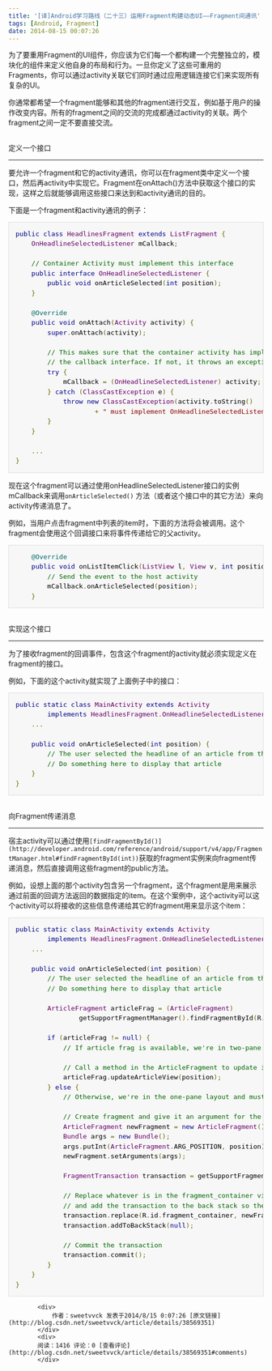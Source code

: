 ```yaml
---
title: '[译]Android学习路线（二十三）运用Fragment构建动态UI——Fragment间通讯'
tags: [Android, Fragment]
date: 2014-08-15 00:07:26
---
```


为了要重用Fragment的UI组件，你应该为它们每一个都构建一个完整独立的，模块化的组件来定义他自身的布局和行为。一旦你定义了这些可重用的Fragments，你可以通过activity关联它们同时通过应用逻辑连接它们来实现所有复杂的UI。

你通常都希望一个fragment能够和其他的fragment进行交互，例如基于用户的操作改变内容。所有的fragment之间的交流的完成都通过activity的关联。两个fragment之间一定不要直接交流。

##
定义一个接口

* * *

要允许一个fragment和它的activity通讯，你可以在fragment类中定义一个接口，然后再activity中实现它。Fragment在onAttach()方法中获取这个接口的实现，这样之后就能够调用这些接口来达到和activity通讯的目的。

下面是一个fragment和activity通讯的例子：

<pre class="prettyprint" style="font-size:13px; margin-top:0px; margin-bottom:1em; color:rgb(0,102,0); line-height:1.5; padding:1em; overflow:auto; border:1px solid rgb(221,221,221); background:rgb(247,247,247)"><span class="kwd" style="color:rgb(0,0,136)">public</span><span class="pln" style="color:rgb(0,0,0)"> </span><span class="kwd" style="color:rgb(0,0,136)">class</span><span class="pln" style="color:rgb(0,0,0)"> </span><span class="typ" style="color:rgb(102,0,102)">HeadlinesFragment</span><span class="pln" style="color:rgb(0,0,0)"> </span><span class="kwd" style="color:rgb(0,0,136)">extends</span><span class="pln" style="color:rgb(0,0,0)"> </span><span class="typ" style="color:rgb(102,0,102)">ListFragment</span><span class="pln" style="color:rgb(0,0,0)"> </span><span class="pun" style="color:rgb(102,102,0)">{</span><span class="pln" style="color:rgb(0,0,0)">
&nbsp; &nbsp; </span><span class="typ" style="color:rgb(102,0,102)">OnHeadlineSelectedListener</span><span class="pln" style="color:rgb(0,0,0)"> mCallback</span><span class="pun" style="color:rgb(102,102,0)">;</span><span class="pln" style="color:rgb(0,0,0)">

&nbsp; &nbsp; </span><span class="com">// Container Activity must implement this interface</span><span class="pln" style="color:rgb(0,0,0)">
&nbsp; &nbsp; </span><span class="kwd" style="color:rgb(0,0,136)">public</span><span class="pln" style="color:rgb(0,0,0)"> </span><span class="kwd" style="color:rgb(0,0,136)">interface</span><span class="pln" style="color:rgb(0,0,0)"> </span><span class="typ" style="color:rgb(102,0,102)">OnHeadlineSelectedListener</span><span class="pln" style="color:rgb(0,0,0)"> </span><span class="pun" style="color:rgb(102,102,0)">{</span><span class="pln" style="color:rgb(0,0,0)">
&nbsp; &nbsp; &nbsp; &nbsp; </span><span class="kwd" style="color:rgb(0,0,136)">public</span><span class="pln" style="color:rgb(0,0,0)"> </span><span class="kwd" style="color:rgb(0,0,136)">void</span><span class="pln" style="color:rgb(0,0,0)"> onArticleSelected</span><span class="pun" style="color:rgb(102,102,0)">(</span><span class="kwd" style="color:rgb(0,0,136)">int</span><span class="pln" style="color:rgb(0,0,0)"> position</span><span class="pun" style="color:rgb(102,102,0)">);</span><span class="pln" style="color:rgb(0,0,0)">
&nbsp; &nbsp; </span><span class="pun" style="color:rgb(102,102,0)">}</span><span class="pln" style="color:rgb(0,0,0)">

&nbsp; &nbsp; </span><span class="lit" style="color:rgb(0,102,102)">@Override</span><span class="pln" style="color:rgb(0,0,0)">
&nbsp; &nbsp; </span><span class="kwd" style="color:rgb(0,0,136)">public</span><span class="pln" style="color:rgb(0,0,0)"> </span><span class="kwd" style="color:rgb(0,0,136)">void</span><span class="pln" style="color:rgb(0,0,0)"> onAttach</span><span class="pun" style="color:rgb(102,102,0)">(</span><span class="typ" style="color:rgb(102,0,102)">Activity</span><span class="pln" style="color:rgb(0,0,0)"> activity</span><span class="pun" style="color:rgb(102,102,0)">)</span><span class="pln" style="color:rgb(0,0,0)"> </span><span class="pun" style="color:rgb(102,102,0)">{</span><span class="pln" style="color:rgb(0,0,0)">
&nbsp; &nbsp; &nbsp; &nbsp; </span><span class="kwd" style="color:rgb(0,0,136)">super</span><span class="pun" style="color:rgb(102,102,0)">.</span><span class="pln" style="color:rgb(0,0,0)">onAttach</span><span class="pun" style="color:rgb(102,102,0)">(</span><span class="pln" style="color:rgb(0,0,0)">activity</span><span class="pun" style="color:rgb(102,102,0)">);</span><span class="pln" style="color:rgb(0,0,0)">
&nbsp; &nbsp; &nbsp; &nbsp;
&nbsp; &nbsp; &nbsp; &nbsp; </span><span class="com">// This makes sure that the container activity has implemented</span><span class="pln" style="color:rgb(0,0,0)">
&nbsp; &nbsp; &nbsp; &nbsp; </span><span class="com">// the callback interface. If not, it throws an exception</span><span class="pln" style="color:rgb(0,0,0)">
&nbsp; &nbsp; &nbsp; &nbsp; </span><span class="kwd" style="color:rgb(0,0,136)">try</span><span class="pln" style="color:rgb(0,0,0)"> </span><span class="pun" style="color:rgb(102,102,0)">{</span><span class="pln" style="color:rgb(0,0,0)">
&nbsp; &nbsp; &nbsp; &nbsp; &nbsp; &nbsp; mCallback </span><span class="pun" style="color:rgb(102,102,0)">=</span><span class="pln" style="color:rgb(0,0,0)"> </span><span class="pun" style="color:rgb(102,102,0)">(</span><span class="typ" style="color:rgb(102,0,102)">OnHeadlineSelectedListener</span><span class="pun" style="color:rgb(102,102,0)">)</span><span class="pln" style="color:rgb(0,0,0)"> activity</span><span class="pun" style="color:rgb(102,102,0)">;</span><span class="pln" style="color:rgb(0,0,0)">
&nbsp; &nbsp; &nbsp; &nbsp; </span><span class="pun" style="color:rgb(102,102,0)">}</span><span class="pln" style="color:rgb(0,0,0)"> </span><span class="kwd" style="color:rgb(0,0,136)">catch</span><span class="pln" style="color:rgb(0,0,0)"> </span><span class="pun" style="color:rgb(102,102,0)">(</span><span class="typ" style="color:rgb(102,0,102)">ClassCastException</span><span class="pln" style="color:rgb(0,0,0)"> e</span><span class="pun" style="color:rgb(102,102,0)">)</span><span class="pln" style="color:rgb(0,0,0)"> </span><span class="pun" style="color:rgb(102,102,0)">{</span><span class="pln" style="color:rgb(0,0,0)">
&nbsp; &nbsp; &nbsp; &nbsp; &nbsp; &nbsp; </span><span class="kwd" style="color:rgb(0,0,136)">throw</span><span class="pln" style="color:rgb(0,0,0)"> </span><span class="kwd" style="color:rgb(0,0,136)">new</span><span class="pln" style="color:rgb(0,0,0)"> </span><span class="typ" style="color:rgb(102,0,102)">ClassCastException</span><span class="pun" style="color:rgb(102,102,0)">(</span><span class="pln" style="color:rgb(0,0,0)">activity</span><span class="pun" style="color:rgb(102,102,0)">.</span><span class="pln" style="color:rgb(0,0,0)">toString</span><span class="pun" style="color:rgb(102,102,0)">()</span><span class="pln" style="color:rgb(0,0,0)">
&nbsp; &nbsp; &nbsp; &nbsp; &nbsp; &nbsp; &nbsp; &nbsp; &nbsp; &nbsp; </span><span class="pun" style="color:rgb(102,102,0)">&#43;</span><span class="pln" style="color:rgb(0,0,0)"> </span><span class="str" style="color:rgb(136,0,0)">&quot; must implement OnHeadlineSelectedListener&quot;</span><span class="pun" style="color:rgb(102,102,0)">);</span><span class="pln" style="color:rgb(0,0,0)">
&nbsp; &nbsp; &nbsp; &nbsp; </span><span class="pun" style="color:rgb(102,102,0)">}</span><span class="pln" style="color:rgb(0,0,0)">
&nbsp; &nbsp; </span><span class="pun" style="color:rgb(102,102,0)">}</span><span class="pln" style="color:rgb(0,0,0)">
&nbsp; &nbsp;
&nbsp; &nbsp; </span><span class="pun" style="color:rgb(102,102,0)">...</span><span class="pln" style="color:rgb(0,0,0)">
</span><span class="pun" style="color:rgb(102,102,0)">}</span></pre>

现在这个fragment可以通过使用onHeadlineSelectedListener接口的实例mCallback来调用`onArticleSelected()`&nbsp;方法（或者这个接口中的其它方法）来向activity传递消息了。

例如，当用户点击fragment中列表的item时，下面的方法将会被调用。这个fragment会使用这个回调接口来将事件传递给它的父activity。

<pre class="prettyprint" style="font-size:13px; margin-top:0px; margin-bottom:1em; color:rgb(0,102,0); line-height:1.5; padding:1em; overflow:auto; border:1px solid rgb(221,221,221); background:rgb(247,247,247)"><span class="pln" style="color:rgb(0,0,0)">&nbsp; &nbsp; </span><span class="lit" style="color:rgb(0,102,102)">@Override</span><span class="pln" style="color:rgb(0,0,0)">
&nbsp; &nbsp; </span><span class="kwd" style="color:rgb(0,0,136)">public</span><span class="pln" style="color:rgb(0,0,0)"> </span><span class="kwd" style="color:rgb(0,0,136)">void</span><span class="pln" style="color:rgb(0,0,0)"> onListItemClick</span><span class="pun" style="color:rgb(102,102,0)">(</span><span class="typ" style="color:rgb(102,0,102)">ListView</span><span class="pln" style="color:rgb(0,0,0)"> l</span><span class="pun" style="color:rgb(102,102,0)">,</span><span class="pln" style="color:rgb(0,0,0)"> </span><span class="typ" style="color:rgb(102,0,102)">View</span><span class="pln" style="color:rgb(0,0,0)"> v</span><span class="pun" style="color:rgb(102,102,0)">,</span><span class="pln" style="color:rgb(0,0,0)"> </span><span class="kwd" style="color:rgb(0,0,136)">int</span><span class="pln" style="color:rgb(0,0,0)"> position</span><span class="pun" style="color:rgb(102,102,0)">,</span><span class="pln" style="color:rgb(0,0,0)"> </span><span class="kwd" style="color:rgb(0,0,136)">long</span><span class="pln" style="color:rgb(0,0,0)"> id</span><span class="pun" style="color:rgb(102,102,0)">)</span><span class="pln" style="color:rgb(0,0,0)"> </span><span class="pun" style="color:rgb(102,102,0)">{</span><span class="pln" style="color:rgb(0,0,0)">
&nbsp; &nbsp; &nbsp; &nbsp; </span><span class="com">// Send the event to the host activity</span><span class="pln" style="color:rgb(0,0,0)">
&nbsp; &nbsp; &nbsp; &nbsp; mCallback</span><span class="pun" style="color:rgb(102,102,0)">.</span><span class="pln" style="color:rgb(0,0,0)">onArticleSelected</span><span class="pun" style="color:rgb(102,102,0)">(</span><span class="pln" style="color:rgb(0,0,0)">position</span><span class="pun" style="color:rgb(102,102,0)">);</span><span class="pln" style="color:rgb(0,0,0)">
&nbsp; &nbsp; </span><span class="pun" style="color:rgb(102,102,0)">}</span></pre>

##
实现这个接口

* * *

为了接收fragment的回调事件，包含这个fragment的activity就必须实现定义在fragment的接口。

例如，下面的这个activity就实现了上面例子中的接口：

<pre class="prettyprint" style="font-size:13px; margin-top:0px; margin-bottom:1em; color:rgb(0,102,0); line-height:1.5; padding:1em; overflow:auto; border:1px solid rgb(221,221,221); background:rgb(247,247,247)"><span class="kwd" style="color:rgb(0,0,136)">public</span><span class="pln" style="color:rgb(0,0,0)"> </span><span class="kwd" style="color:rgb(0,0,136)">static</span><span class="pln" style="color:rgb(0,0,0)"> </span><span class="kwd" style="color:rgb(0,0,136)">class</span><span class="pln" style="color:rgb(0,0,0)"> </span><span class="typ" style="color:rgb(102,0,102)">MainActivity</span><span class="pln" style="color:rgb(0,0,0)"> </span><span class="kwd" style="color:rgb(0,0,136)">extends</span><span class="pln" style="color:rgb(0,0,0)"> </span><span class="typ" style="color:rgb(102,0,102)">Activity</span><span class="pln" style="color:rgb(0,0,0)">
&nbsp; &nbsp; &nbsp; &nbsp; </span><span class="kwd" style="color:rgb(0,0,136)">implements</span><span class="pln" style="color:rgb(0,0,0)"> </span><span class="typ" style="color:rgb(102,0,102)">HeadlinesFragment</span><span class="pun" style="color:rgb(102,102,0)">.</span><span class="typ" style="color:rgb(102,0,102)">OnHeadlineSelectedListener</span><span class="pun" style="color:rgb(102,102,0)">{</span><span class="pln" style="color:rgb(0,0,0)">
&nbsp; &nbsp; </span><span class="pun" style="color:rgb(102,102,0)">...</span><span class="pln" style="color:rgb(0,0,0)">
&nbsp; &nbsp;
&nbsp; &nbsp; </span><span class="kwd" style="color:rgb(0,0,136)">public</span><span class="pln" style="color:rgb(0,0,0)"> </span><span class="kwd" style="color:rgb(0,0,136)">void</span><span class="pln" style="color:rgb(0,0,0)"> onArticleSelected</span><span class="pun" style="color:rgb(102,102,0)">(</span><span class="kwd" style="color:rgb(0,0,136)">int</span><span class="pln" style="color:rgb(0,0,0)"> position</span><span class="pun" style="color:rgb(102,102,0)">)</span><span class="pln" style="color:rgb(0,0,0)"> </span><span class="pun" style="color:rgb(102,102,0)">{</span><span class="pln" style="color:rgb(0,0,0)">
&nbsp; &nbsp; &nbsp; &nbsp; </span><span class="com">// The user selected the headline of an article from the HeadlinesFragment</span><span class="pln" style="color:rgb(0,0,0)">
&nbsp; &nbsp; &nbsp; &nbsp; </span><span class="com">// Do something here to display that article</span><span class="pln" style="color:rgb(0,0,0)">
&nbsp; &nbsp; </span><span class="pun" style="color:rgb(102,102,0)">}</span><span class="pln" style="color:rgb(0,0,0)">
</span><span class="pun" style="color:rgb(102,102,0)">}</span></pre>

##
向Fragment传递消息

* * *

宿主activity可以通过使用`[findFragmentById()](http://developer.android.com/reference/android/support/v4/app/FragmentManager.html#findFragmentById(int))`获取的fragment实例来向fragment传递消息，然后直接调用这些fragment的public方法。&nbsp;

例如，设想上面的那个activity包含另一个fragment，这个fragment是用来展示通过前面的回调方法返回的数据指定的item。在这个案例中，这个activity可以这个activity可以将接收的这些信息传递给其它的fragment用来显示这个item：

<pre class="prettyprint" style="font-size:13px; margin-top:0px; margin-bottom:1em; color:rgb(0,102,0); line-height:1.5; padding:1em; overflow:auto; border:1px solid rgb(221,221,221); background:rgb(247,247,247)"><span class="kwd" style="color:rgb(0,0,136)">public</span><span class="pln" style="color:rgb(0,0,0)"> </span><span class="kwd" style="color:rgb(0,0,136)">static</span><span class="pln" style="color:rgb(0,0,0)"> </span><span class="kwd" style="color:rgb(0,0,136)">class</span><span class="pln" style="color:rgb(0,0,0)"> </span><span class="typ" style="color:rgb(102,0,102)">MainActivity</span><span class="pln" style="color:rgb(0,0,0)"> </span><span class="kwd" style="color:rgb(0,0,136)">extends</span><span class="pln" style="color:rgb(0,0,0)"> </span><span class="typ" style="color:rgb(102,0,102)">Activity</span><span class="pln" style="color:rgb(0,0,0)">
&nbsp; &nbsp; &nbsp; &nbsp; </span><span class="kwd" style="color:rgb(0,0,136)">implements</span><span class="pln" style="color:rgb(0,0,0)"> </span><span class="typ" style="color:rgb(102,0,102)">HeadlinesFragment</span><span class="pun" style="color:rgb(102,102,0)">.</span><span class="typ" style="color:rgb(102,0,102)">OnHeadlineSelectedListener</span><span class="pun" style="color:rgb(102,102,0)">{</span><span class="pln" style="color:rgb(0,0,0)">
&nbsp; &nbsp; </span><span class="pun" style="color:rgb(102,102,0)">...</span><span class="pln" style="color:rgb(0,0,0)">

&nbsp; &nbsp; </span><span class="kwd" style="color:rgb(0,0,136)">public</span><span class="pln" style="color:rgb(0,0,0)"> </span><span class="kwd" style="color:rgb(0,0,136)">void</span><span class="pln" style="color:rgb(0,0,0)"> onArticleSelected</span><span class="pun" style="color:rgb(102,102,0)">(</span><span class="kwd" style="color:rgb(0,0,136)">int</span><span class="pln" style="color:rgb(0,0,0)"> position</span><span class="pun" style="color:rgb(102,102,0)">)</span><span class="pln" style="color:rgb(0,0,0)"> </span><span class="pun" style="color:rgb(102,102,0)">{</span><span class="pln" style="color:rgb(0,0,0)">
&nbsp; &nbsp; &nbsp; &nbsp; </span><span class="com">// The user selected the headline of an article from the HeadlinesFragment</span><span class="pln" style="color:rgb(0,0,0)">
&nbsp; &nbsp; &nbsp; &nbsp; </span><span class="com">// Do something here to display that article</span><span class="pln" style="color:rgb(0,0,0)">

&nbsp; &nbsp; &nbsp; &nbsp; </span><span class="typ" style="color:rgb(102,0,102)">ArticleFragment</span><span class="pln" style="color:rgb(0,0,0)"> articleFrag </span><span class="pun" style="color:rgb(102,102,0)">=</span><span class="pln" style="color:rgb(0,0,0)"> </span><span class="pun" style="color:rgb(102,102,0)">(</span><span class="typ" style="color:rgb(102,0,102)">ArticleFragment</span><span class="pun" style="color:rgb(102,102,0)">)</span><span class="pln" style="color:rgb(0,0,0)">
&nbsp; &nbsp; &nbsp; &nbsp; &nbsp; &nbsp; &nbsp; &nbsp; getSupportFragmentManager</span><span class="pun" style="color:rgb(102,102,0)">().</span><span class="pln" style="color:rgb(0,0,0)">findFragmentById</span><span class="pun" style="color:rgb(102,102,0)">(</span><span class="pln" style="color:rgb(0,0,0)">R</span><span class="pun" style="color:rgb(102,102,0)">.</span><span class="pln" style="color:rgb(0,0,0)">id</span><span class="pun" style="color:rgb(102,102,0)">.</span><span class="pln" style="color:rgb(0,0,0)">article_fragment</span><span class="pun" style="color:rgb(102,102,0)">);</span><span class="pln" style="color:rgb(0,0,0)">

&nbsp; &nbsp; &nbsp; &nbsp; </span><span class="kwd" style="color:rgb(0,0,136)">if</span><span class="pln" style="color:rgb(0,0,0)"> </span><span class="pun" style="color:rgb(102,102,0)">(</span><span class="pln" style="color:rgb(0,0,0)">articleFrag </span><span class="pun" style="color:rgb(102,102,0)">!=</span><span class="pln" style="color:rgb(0,0,0)"> </span><span class="kwd" style="color:rgb(0,0,136)">null</span><span class="pun" style="color:rgb(102,102,0)">)</span><span class="pln" style="color:rgb(0,0,0)"> </span><span class="pun" style="color:rgb(102,102,0)">{</span><span class="pln" style="color:rgb(0,0,0)">
&nbsp; &nbsp; &nbsp; &nbsp; &nbsp; &nbsp; </span><span class="com">// If article frag is available, we're in two-pane layout...</span><span class="pln" style="color:rgb(0,0,0)">

&nbsp; &nbsp; &nbsp; &nbsp; &nbsp; &nbsp; </span><span class="com">// Call a method in the ArticleFragment to update its content</span><span class="pln" style="color:rgb(0,0,0)">
&nbsp; &nbsp; &nbsp; &nbsp; &nbsp; &nbsp; articleFrag</span><span class="pun" style="color:rgb(102,102,0)">.</span><span class="pln" style="color:rgb(0,0,0)">updateArticleView</span><span class="pun" style="color:rgb(102,102,0)">(</span><span class="pln" style="color:rgb(0,0,0)">position</span><span class="pun" style="color:rgb(102,102,0)">);</span><span class="pln" style="color:rgb(0,0,0)">
&nbsp; &nbsp; &nbsp; &nbsp; </span><span class="pun" style="color:rgb(102,102,0)">}</span><span class="pln" style="color:rgb(0,0,0)"> </span><span class="kwd" style="color:rgb(0,0,136)">else</span><span class="pln" style="color:rgb(0,0,0)"> </span><span class="pun" style="color:rgb(102,102,0)">{</span><span class="pln" style="color:rgb(0,0,0)">
&nbsp; &nbsp; &nbsp; &nbsp; &nbsp; &nbsp; </span><span class="com">// Otherwise, we're in the one-pane layout and must swap frags...</span><span class="pln" style="color:rgb(0,0,0)">

&nbsp; &nbsp; &nbsp; &nbsp; &nbsp; &nbsp; </span><span class="com">// Create fragment and give it an argument for the selected article</span><span class="pln" style="color:rgb(0,0,0)">
&nbsp; &nbsp; &nbsp; &nbsp; &nbsp; &nbsp; </span><span class="typ" style="color:rgb(102,0,102)">ArticleFragment</span><span class="pln" style="color:rgb(0,0,0)"> newFragment </span><span class="pun" style="color:rgb(102,102,0)">=</span><span class="pln" style="color:rgb(0,0,0)"> </span><span class="kwd" style="color:rgb(0,0,136)">new</span><span class="pln" style="color:rgb(0,0,0)"> </span><span class="typ" style="color:rgb(102,0,102)">ArticleFragment</span><span class="pun" style="color:rgb(102,102,0)">();</span><span class="pln" style="color:rgb(0,0,0)">
&nbsp; &nbsp; &nbsp; &nbsp; &nbsp; &nbsp; </span><span class="typ" style="color:rgb(102,0,102)">Bundle</span><span class="pln" style="color:rgb(0,0,0)"> args </span><span class="pun" style="color:rgb(102,102,0)">=</span><span class="pln" style="color:rgb(0,0,0)"> </span><span class="kwd" style="color:rgb(0,0,136)">new</span><span class="pln" style="color:rgb(0,0,0)"> </span><span class="typ" style="color:rgb(102,0,102)">Bundle</span><span class="pun" style="color:rgb(102,102,0)">();</span><span class="pln" style="color:rgb(0,0,0)">
&nbsp; &nbsp; &nbsp; &nbsp; &nbsp; &nbsp; args</span><span class="pun" style="color:rgb(102,102,0)">.</span><span class="pln" style="color:rgb(0,0,0)">putInt</span><span class="pun" style="color:rgb(102,102,0)">(</span><span class="typ" style="color:rgb(102,0,102)">ArticleFragment</span><span class="pun" style="color:rgb(102,102,0)">.</span><span class="pln" style="color:rgb(0,0,0)">ARG_POSITION</span><span class="pun" style="color:rgb(102,102,0)">,</span><span class="pln" style="color:rgb(0,0,0)"> position</span><span class="pun" style="color:rgb(102,102,0)">);</span><span class="pln" style="color:rgb(0,0,0)">
&nbsp; &nbsp; &nbsp; &nbsp; &nbsp; &nbsp; newFragment</span><span class="pun" style="color:rgb(102,102,0)">.</span><span class="pln" style="color:rgb(0,0,0)">setArguments</span><span class="pun" style="color:rgb(102,102,0)">(</span><span class="pln" style="color:rgb(0,0,0)">args</span><span class="pun" style="color:rgb(102,102,0)">);</span><span class="pln" style="color:rgb(0,0,0)">
&nbsp; &nbsp; &nbsp; &nbsp;
&nbsp; &nbsp; &nbsp; &nbsp; &nbsp; &nbsp; </span><span class="typ" style="color:rgb(102,0,102)">FragmentTransaction</span><span class="pln" style="color:rgb(0,0,0)"> transaction </span><span class="pun" style="color:rgb(102,102,0)">=</span><span class="pln" style="color:rgb(0,0,0)"> getSupportFragmentManager</span><span class="pun" style="color:rgb(102,102,0)">().</span><span class="pln" style="color:rgb(0,0,0)">beginTransaction</span><span class="pun" style="color:rgb(102,102,0)">();</span><span class="pln" style="color:rgb(0,0,0)">

&nbsp; &nbsp; &nbsp; &nbsp; &nbsp; &nbsp; </span><span class="com">// Replace whatever is in the fragment_container view with this fragment,</span><span class="pln" style="color:rgb(0,0,0)">
&nbsp; &nbsp; &nbsp; &nbsp; &nbsp; &nbsp; </span><span class="com">// and add the transaction to the back stack so the user can navigate back</span><span class="pln" style="color:rgb(0,0,0)">
&nbsp; &nbsp; &nbsp; &nbsp; &nbsp; &nbsp; transaction</span><span class="pun" style="color:rgb(102,102,0)">.</span><span class="pln" style="color:rgb(0,0,0)">replace</span><span class="pun" style="color:rgb(102,102,0)">(</span><span class="pln" style="color:rgb(0,0,0)">R</span><span class="pun" style="color:rgb(102,102,0)">.</span><span class="pln" style="color:rgb(0,0,0)">id</span><span class="pun" style="color:rgb(102,102,0)">.</span><span class="pln" style="color:rgb(0,0,0)">fragment_container</span><span class="pun" style="color:rgb(102,102,0)">,</span><span class="pln" style="color:rgb(0,0,0)"> newFragment</span><span class="pun" style="color:rgb(102,102,0)">);</span><span class="pln" style="color:rgb(0,0,0)">
&nbsp; &nbsp; &nbsp; &nbsp; &nbsp; &nbsp; transaction</span><span class="pun" style="color:rgb(102,102,0)">.</span><span class="pln" style="color:rgb(0,0,0)">addToBackStack</span><span class="pun" style="color:rgb(102,102,0)">(</span><span class="kwd" style="color:rgb(0,0,136)">null</span><span class="pun" style="color:rgb(102,102,0)">);</span><span class="pln" style="color:rgb(0,0,0)">

&nbsp; &nbsp; &nbsp; &nbsp; &nbsp; &nbsp; </span><span class="com">// Commit the transaction</span><span class="pln" style="color:rgb(0,0,0)">
&nbsp; &nbsp; &nbsp; &nbsp; &nbsp; &nbsp; transaction</span><span class="pun" style="color:rgb(102,102,0)">.</span><span class="pln" style="color:rgb(0,0,0)">commit</span><span class="pun" style="color:rgb(102,102,0)">();</span><span class="pln" style="color:rgb(0,0,0)">
&nbsp; &nbsp; &nbsp; &nbsp; </span><span class="pun" style="color:rgb(102,102,0)">}</span><span class="pln" style="color:rgb(0,0,0)">
&nbsp; &nbsp; </span><span class="pun" style="color:rgb(102,102,0)">}</span><span class="pln" style="color:rgb(0,0,0)">
</span><span class="pun" style="color:rgb(102,102,0)">}</span></pre>

            <div>
                作者：sweetvvck 发表于2014/8/15 0:07:26 [原文链接](http://blog.csdn.net/sweetvvck/article/details/38569351)
            </div>
            <div>
            阅读：1416 评论：0 [查看评论](http://blog.csdn.net/sweetvvck/article/details/38569351#comments)
            </div>
